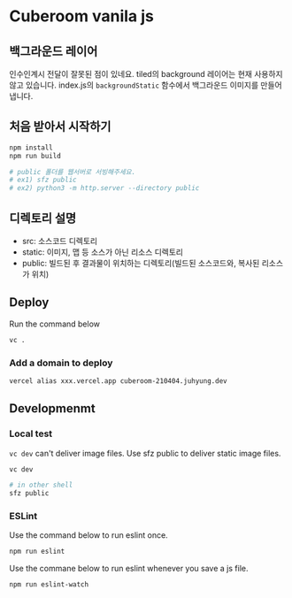 # Cuberoom vanila js

## 백그라운드 레이어

인수인계시 전달이 잘못된 점이 있네요. tiled의 background 레이어는 현재 사용하지 않고 있습니다. index.js의 `backgroundStatic` 함수에서 백그라운드 이미지를 만들어냅니다.

## 처음 받아서 시작하기

```sh
npm install
npm run build

# public 폴더를 웹서버로 서빙해주세요.
# ex1) sfz public
# ex2) python3 -m http.server --directory public
```

## 디렉토리 설명

* src: 소스코드 디렉토리
* static: 이미지, 맵 등 소스가 아닌 리소스 디렉토리
* public: 빌드된 후 결과물이 위치하는 디렉토리(빌드된 소스코드와, 복사된 리소스가 위치)

## Deploy

Run the command below

```sh
vc .
```

### Add a domain to deploy

```sh
vercel alias xxx.vercel.app cuberoom-210404.juhyung.dev
```

## Developmenmt

### Local test

`vc dev` can't deliver image files. Use sfz public to deliver static image
files.

```sh
vc dev

# in other shell
sfz public
```

### ESLint

Use the command below to run eslint once.

```sh
npm run eslint
```

Use the commane below to run eslint whenever you save a js file.

```sh
npm run eslint-watch
```
